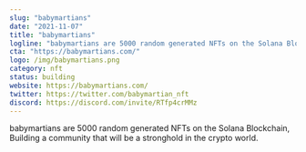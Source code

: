 ```yaml
---
slug: "babymartians"
date: "2021-11-07"
title: "babymartians"
logline: "babymartians are 5000 random generated NFTs on the Solana Blockchain"
cta: "https://babymartians.com/"
logo: /img/babymartians.png
category: nft
status: building
website: https://babymartians.com/
twitter: https://twitter.com/babymartian_nft
discord: https://discord.com/invite/RTfp4crMMz
---
```


babymartians are 5000 random generated NFTs on the Solana Blockchain, Building a community that will be a stronghold in the crypto world.
